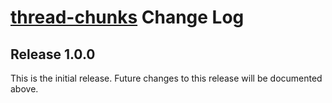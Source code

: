 # [thread-chunks](README.md) Change Log

## Release 1.0.0

This is the initial release. Future changes to this release will be documented
above.